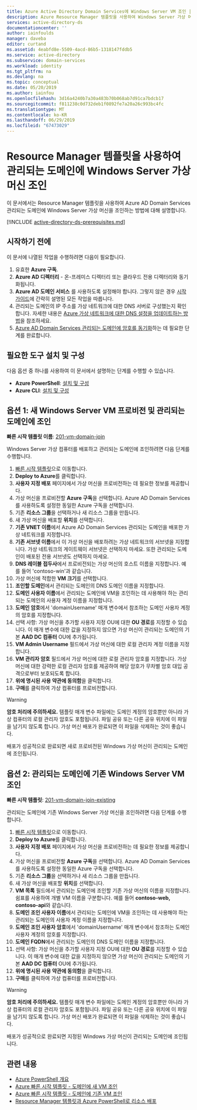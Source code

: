 ```yaml
---
title: Azure Active Directory Domain Services에 Windows Server VM 조인 | Microsoft Docs
description: Azure Resource Manager 템플릿을 사용하여 Windows Server 가상 머신을 관리되는 도메인에 조인합니다.
services: active-directory-ds
documentationcenter: ''
author: iainfoulds
manager: daveba
editor: curtand
ms.assetid: 4eabfd8e-5509-4acd-86b5-1318147fddb5
ms.service: active-directory
ms.subservice: domain-services
ms.workload: identity
ms.tgt_pltfrm: na
ms.devlang: na
ms.topic: conceptual
ms.date: 05/20/2019
ms.author: iainfou
ms.openlocfilehash: 3d16a4240b7a30a483b70b068ab7d91ca7bdcb17
ms.sourcegitcommit: f811238c0d732deb1f0892fe7a20a26c993bc4fc
ms.translationtype: MT
ms.contentlocale: ko-KR
ms.lasthandoff: 06/29/2019
ms.locfileid: "67473029"
---
```

# <a name="join-a-windows-server-virtual-machine-to-a-managed-domain-using-a-resource-manager-template"></a>Resource Manager 템플릿을 사용하여 관리되는 도메인에 Windows Server 가상 머신 조인
이 문서에서는 Resource Manager 템플릿을 사용하여 Azure AD Domain Services 관리되는 도메인에 Windows Server 가상 머신을 조인하는 방법에 대해 설명합니다.

[!INCLUDE [active-directory-ds-prerequisites.md](../../includes/active-directory-ds-prerequisites.md)]

## <a name="before-you-begin"></a>시작하기 전에
이 문서에 나열된 작업을 수행하려면 다음이 필요합니다.
1. 유효한 **Azure 구독**.
2. **Azure AD 디렉터리** - 온-프레미스 디렉터리 또는 클라우드 전용 디렉터리와 동기화됩니다.
3. **Azure AD 도메인 서비스** 를 사용하도록 설정해야 합니다. 그렇지 않은 경우 [시작 가이드](create-instance.md)에 간략히 설명된 모든 작업을 따릅니다.
4. 관리되는 도메인의 IP 주소를 가상 네트워크에 대한 DNS 서버로 구성했는지 확인합니다. 자세한 내용은 [Azure 가상 네트워크에 대한 DNS 설정을 업데이트하는 방법](active-directory-ds-getting-started-dns.md)을 참조하세요.
5. [Azure AD Domain Services 관리되는 도메인에 암호를 동기화](active-directory-ds-getting-started-password-sync.md)하는 데 필요한 단계를 완료합니다.


## <a name="install-and-configure-required-tools"></a>필요한 도구 설치 및 구성
다음 옵션 중 하나를 사용하여 이 문서에서 설명하는 단계를 수행할 수 있습니다.
* **Azure PowerShell**: [설치 및 구성](https://azure.microsoft.com/documentation/articles/powershell-install-configure/)
* **Azure CLI**: [설치 및 구성](https://azure.microsoft.com/documentation/articles/xplat-cli-install/)


## <a name="option-1-provision-a-new-windows-server-vm-and-join-it-to-a-managed-domain"></a>옵션 1: 새 Windows Server VM 프로비전 및 관리되는 도메인에 조인
**빠른 시작 템플릿 이름**: [201-vm-domain-join](https://azure.microsoft.com/resources/templates/201-vm-domain-join/)

Windows Server 가상 컴퓨터를 배포하고 관리되는 도메인에 조인하려면 다음 단계를 수행합니다.
1. [빠른 시작 템플릿](https://azure.microsoft.com/resources/templates/201-vm-domain-join/)으로 이동합니다.
2. **Deploy to Azure**를 클릭합니다.
3. **사용자 지정 배포** 페이지에서 가상 머신을 프로비전하는 데 필요한 정보를 제공합니다.
4. 가상 머신을 프로비전할 **Azure 구독**을 선택합니다. Azure AD Domain Services를 사용하도록 설정한 동일한 Azure 구독을 선택합니다.
5. 기존 **리소스 그룹**을 선택하거나 새 리소스 그룹을 만듭니다.
6. 새 가상 머신을 배포할 **위치**를 선택합니다.
7. **기존 VNET 이름**에서 Azure AD Domain Services 관리되는 도메인을 배포한 가상 네트워크를 지정합니다.
8. **기존 서브넷 이름**에서 이 가상 머신을 배포하려는 가상 네트워크의 서브넷을 지정합니다. 가상 네트워크의 게이트웨이 서브넷은 선택하지 마세요. 또한 관리되는 도메인이 배포된 전용 서브넷도 선택하지 마세요.
9. **DNS 레이블 접두사**에서 프로비전되는 가상 머신의 호스트 이름을 지정합니다. 예를 들어 'contoso-win'과 같습니다.
10. 가상 머신에 적합한 **VM 크기**를 선택합니다.
11. **조인할 도메인**에서 관리되는 도메인의 DNS 도메인 이름을 지정합니다.
12. **도메인 사용자 이름**에서 관리되는 도메인에 VM을 조인하는 데 사용해야 하는 관리되는 도메인의 사용자 계정 이름을 지정합니다.
13. **도메인 암호**에서 'domainUsername' 매개 변수에서 참조하는 도메인 사용자 계정의 암호를 지정합니다.
14. 선택 사항: 가상 머신을 추가할 사용자 지정 OU에 대한 **OU 경로**를 지정할 수 있습니다. 이 매개 변수에 대한 값을 지정하지 않으면 가상 머신이 관리되는 도메인의 기본 **AAD DC 컴퓨터** OU에 추가됩니다.
15. **VM Admin Username** 필드에서 가상 머신에 대한 로컬 관리자 계정 이름을 지정합니다.
16. **VM 관리자 암호** 필드에서 가상 머신에 대한 로컬 관리자 암호를 지정합니다. 가상 머신에 대한 강력한 로컬 관리자 암호를 제공하여 해당 암호가 무차별 암호 대입 공격으로부터 보호되도록 합니다.
17. **위에 명시된 사용 약관에 동의함**을 클릭합니다.
18. **구매**를 클릭하여 가상 컴퓨터를 프로비전합니다.

> [!WARNING]
> **암호 처리에 주의하세요.**
> 템플릿 매개 변수 파일에는 도메인 계정의 암호뿐만 아니라 가상 컴퓨터의 로컬 관리자 암호도 포함됩니다. 파일 공유 또는 다른 공유 위치에 이 파일을 남기지 않도록 합니다. 가상 머신 배포가 완료되면 이 파일을 삭제하는 것이 좋습니다.
>

배포가 성공적으로 완료되면 새로 프로비전된 Windows 가상 머신이 관리되는 도메인에 조인됩니다.


## <a name="option-2-join-an-existing-windows-server-vm-to-a-managed-domain"></a>옵션 2: 관리되는 도메인에 기존 Windows Server VM 조인
**빠른 시작 템플릿**: [201-vm-domain-join-existing](https://azure.microsoft.com/resources/templates/201-vm-domain-join-existing/)

관리되는 도메인에 기존 Windows Server 가상 머신을 조인하려면 다음 단계를 수행합니다.
1. [빠른 시작 템플릿](https://azure.microsoft.com/resources/templates/201-vm-domain-join-existing/)으로 이동합니다.
2. **Deploy to Azure**를 클릭합니다.
3. **사용자 지정 배포** 페이지에서 가상 머신을 프로비전하는 데 필요한 정보를 제공합니다.
4. 가상 머신을 프로비전할 **Azure 구독**을 선택합니다. Azure AD Domain Services를 사용하도록 설정한 동일한 Azure 구독을 선택합니다.
5. 기존 **리소스 그룹**을 선택하거나 새 리소스 그룹을 만듭니다.
6. 새 가상 머신을 배포할 **위치**를 선택합니다.
7. **VM 목록** 필드에서 관리되는 도메인에 조인할 기존 가상 머신의 이름을 지정합니다. 쉼표를 사용하여 개별 VM 이름을 구분합니다. 예를 들어 **contoso-web, contoso-api**와 같습니다.
8. **도메인 조인 사용자 이름**에서 관리되는 도메인에 VM을 조인하는 데 사용해야 하는 관리되는 도메인의 사용자 계정 이름을 지정합니다.
9. **도메인 조인 사용자 암호**에서 'domainUsername' 매개 변수에서 참조하는 도메인 사용자 계정의 암호를 지정합니다.
10. **도메인 FQDN**에서 관리되는 도메인의 DNS 도메인 이름을 지정합니다.
11. 선택 사항: 가상 머신을 추가할 사용자 지정 OU에 대한 **OU 경로**를 지정할 수 있습니다. 이 매개 변수에 대한 값을 지정하지 않으면 가상 머신이 관리되는 도메인의 기본 **AAD DC 컴퓨터** OU에 추가됩니다.
12. **위에 명시된 사용 약관에 동의함**을 클릭합니다.
13. **구매**를 클릭하여 가상 컴퓨터를 프로비전합니다.

> [!WARNING]
> **암호 처리에 주의하세요.**
> 템플릿 매개 변수 파일에는 도메인 계정의 암호뿐만 아니라 가상 컴퓨터의 로컬 관리자 암호도 포함됩니다. 파일 공유 또는 다른 공유 위치에 이 파일을 남기지 않도록 합니다. 가상 머신 배포가 완료되면 이 파일을 삭제하는 것이 좋습니다.
>

배포가 성공적으로 완료되면 지정된 Windows 가상 머신이 관리되는 도메인에 조인됩니다.


## <a name="related-content"></a>관련 내용
* [Azure PowerShell 개요](/powershell/azure/overview)
* [Azure 빠른 시작 템플릿 - 도메인에 새 VM 조인](https://azure.microsoft.com/resources/templates/201-vm-domain-join/)
* [Azure 빠른 시작 템플릿 - 도메인에 기존 VM 조인](https://azure.microsoft.com/resources/templates/201-vm-domain-join-existing/)
* [Resource Manager 템플릿과 Azure PowerShell로 리소스 배포](../azure-resource-manager/resource-group-template-deploy.md)
